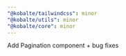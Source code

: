 ```yaml
---
"@kobalte/tailwindcss": minor
"@kobalte/utils": minor
"@kobalte/core": minor
---
```


Add Pagination component + bug fixes
